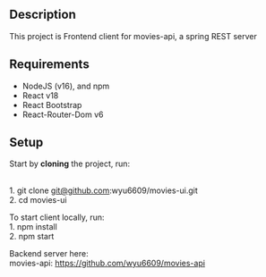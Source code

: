## Description

This project is Frontend client for movies-api, a spring REST server 

## Requirements

- NodeJS (v16), and npm
- React v18
- React Bootstrap
- React-Router-Dom v6

## Setup

Start by **cloning** the project, run:

</br> 1. git clone git@github.com:wyu6609/movies-ui.git
</br> 2. cd movies-ui

To start client locally, run:
</br> 1. npm install
</br> 2. npm start

Backend server here:
</br>movies-api: https://github.com/wyu6609/movies-api
